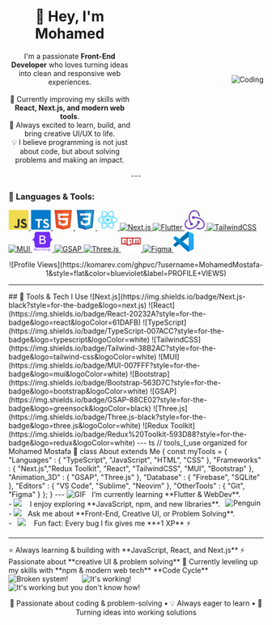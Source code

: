 <div align="center" width="50"> <!-- Main GIF --> <div style="display: flex; align-items: center; justify-content: space-between; gap: 20px;"> <!-- النص --> <div style="flex: 1;"> <h1>👋 Hey, I'm Mohamed</h1> <p> I'm a passionate <strong>Front-End Developer</strong> who loves turning ideas into clean and responsive web experiences. <br><br> 🌱 Currently improving my skills with <strong>React, Next.js, and modern web tools</strong>. <br> 🚀 Always excited to learn, build, and bring creative UI/UX to life. <br> 💡 I believe programming is not just about code, but about solving problems and making an impact. </p> </div> <!-- الصورة --> <div style="flex: 1; text-align: right;"> <img src="https://media.giphy.com/media/v1.Y2lkPTc5MGI3NjExdzZ4aDhoYTJvbWd6dm8yeDI4dm00NHgzc3IzNXQxaTFvbmtxNHhpciZlcD12MV9naWZzX3NlYXJjaCZjdD1n/2IudUHdI075HL02Pkk/giphy.gif" alt="Coding" width="80%"/> </div> </div> --- <h3 align="left">🚀 Languages & Tools:</h3> <p align="left"> <!-- Programming Languages --> <!-- Frontend --> <!-- Languages --> <a href="https://developer.mozilla.org/en-US/docs/Web/JavaScript" target="_blank"> <img src="https://raw.githubusercontent.com/devicons/devicon/master/icons/javascript/javascript-original.svg" alt="JavaScript" width="40" height="40"/> </a> <a href="https://www.typescriptlang.org/" target="_blank"> <img src="https://raw.githubusercontent.com/devicons/devicon/master/icons/typescript/typescript-original.svg" alt="TypeScript" width="40" height="40"/> </a> <a href="https://www.w3.org/html/" target="_blank"> <img src="https://raw.githubusercontent.com/devicons/devicon/master/icons/html5/html5-original.svg" alt="HTML5" width="40" height="40"/> </a> <a href="https://www.w3schools.com/css/" target="_blank"> <img src="https://raw.githubusercontent.com/devicons/devicon/master/icons/css3/css3-original.svg" alt="CSS3" width="40" height="40"/> </a> <!-- Frameworks & Libraries --> <a href="https://reactjs.org/" target="_blank"> <img src="https://raw.githubusercontent.com/devicons/devicon/master/icons/react/react-original.svg" alt="React" width="40" height="40"/> </a> <a href="https://nextjs.org/" target="_blank"> <img src="https://cdn.worldvectorlogo.com/logos/nextjs-2.svg" alt="Next.js" width="40" height="40"/> </a> <a href="https://flutter.dev" target="_blank"> <img src="https://www.vectorlogo.zone/logos/flutterio/flutterio-icon.svg" alt="Flutter" width="40" height="40"/> </a> <a href="https://redux-toolkit.js.org/" target="_blank"> <img src="https://raw.githubusercontent.com/devicons/devicon/master/icons/redux/redux-original.svg" alt="Redux Toolkit" width="40" height="40"/> </a> <a href="https://tailwindcss.com/" target="_blank"> <img src="https://www.vectorlogo.zone/logos/tailwindcss/tailwindcss-icon.svg" alt="TailwindCSS" width="40" height="40"/> </a> <a href="https://mui.com/" target="_blank"> <img src="https://cdn.worldvectorlogo.com/logos/material-ui-1.svg" alt="MUI" width="40" height="40"/> </a> <a href="https://getbootstrap.com/" target="_blank"> <img src="https://raw.githubusercontent.com/devicons/devicon/master/icons/bootstrap/bootstrap-plain-wordmark.svg" alt="Bootstrap" width="40" height="40"/> </a> <a href="https://greensock.com/gsap/" target="_blank"> <img src="https://cdn.worldvectorlogo.com/logos/gsap-greensock.svg" alt="GSAP" width="40" height="40"/> </a> <a href="https://threejs.org/" target="_blank"> <img src="https://raw.githubusercontent.com/mrdoob/three.js/dev/files/icon.svg" alt="Three.js" width="40" height="40"/> </a> <!-- Tools & Design --> <a href="https://www.npmjs.com/" target="_blank"> <img src="https://raw.githubusercontent.com/devicons/devicon/master/icons/npm/npm-original-wordmark.svg" alt="npm" width="40" height="40"/> </a> <a href="https://www.figma.com/" target="_blank"> <img src="https://www.vectorlogo.zone/logos/figma/figma-icon.svg" alt="Figma" width="40" height="40"/> </a> <a href="https://code.visualstudio.com/" target="_blank"> <img src="https://raw.githubusercontent.com/devicons/devicon/master/icons/vscode/vscode-original.svg" alt="VS Code" width="40" height="40"/> </a> <!-- Backend --> <!-- Databases --> <!-- DevOps & Tools --> <!-- Design & Tools --> </p> ![Profile Views](https://komarev.com/ghpvc/?username=MohamedMostafa-1&style=flat&color=blueviolet&label=PROFILE+VIEWS) </div> <hr/> ## 🚀 Tools & Tech I Use ![Next.js](https://img.shields.io/badge/Next.js-black?style=for-the-badge&logo=next.js) ![React](https://img.shields.io/badge/React-20232A?style=for-the-badge&logo=react&logoColor=61DAFB) ![TypeScript](https://img.shields.io/badge/TypeScript-007ACC?style=for-the-badge&logo=typescript&logoColor=white) ![TailwindCSS](https://img.shields.io/badge/Tailwind-38B2AC?style=for-the-badge&logo=tailwind-css&logoColor=white) ![MUI](https://img.shields.io/badge/MUI-007FFF?style=for-the-badge&logo=mui&logoColor=white) ![Bootstrap](https://img.shields.io/badge/Bootstrap-563D7C?style=for-the-badge&logo=bootstrap&logoColor=white) ![GSAP](https://img.shields.io/badge/GSAP-88CE02?style=for-the-badge&logo=greensock&logoColor=black) ![Three.js](https://img.shields.io/badge/Three.js-black?style=for-the-badge&logo=three.js&logoColor=white) ![Redux Toolkit](https://img.shields.io/badge/Redux%20Toolkit-593D88?style=for-the-badge&logo=redux&logoColor=white) ---
ts
// tools_I_use organized for Mohamed Mostafa 🚀
class About extends Me { 
  const myTools = {  
    "Languages" : { "TypeScript", "JavaScript", "HTML", "CSS" },
    "Frameworks" : { "Next.js","Redux Toolkit", "React", "TailwindCSS", "MUI", "Bootstrap" },
    "Animation_3D" : { "GSAP", "Three.js" },
    "Database" : { "Firebase", "SQLite" },
    "Editors" : { "VS Code", "Sublime", "Neovim" },
    "OtherTools" : { "Git", "Figma" }
  };
}
--- <img alt="GIF" src="https://github.com/SP-XD/SP-XD/blob/main/images/Developer.gif" width="25" /> &nbsp; I’m currently learning **Flutter & WebDev**. <img align="right" src="https://raw.githubusercontent.com/Tarikul-Islam-Anik/Animated-Fluent-Emojis/master/Emojis/Animals/Penguin.png" alt="Penguin" width="15%" /><br> <!-- - <img alt="GIF" src="https://github.com/SP-XD/SP-XD/blob/main/images/Developer.gif" width="25" /> &nbsp; I’m currently learning **React, Next.js & Web Development**. <img align="right" src="https://cdn.jsdelivr.net/gh/twitter/twemoji@14.0.2/assets/svg/1f680.svg" alt="Rocket" width="15%" /><br> --> - <img src="https://github.com/SP-XD/SP-XD/blob/main/images/hyperkitty.gif?raw=true" width="20" />&nbsp;&nbsp;&nbsp; I enjoy exploring **JavaScript, npm, and new libraries**.<br> - <img src="https://github.com/SP-XD/SP-XD/blob/main/images/message.gif?raw=true" width="25" />&nbsp;&nbsp; Ask me about **Front-End, Creative UI, or Problem Solving**.<br> <!-- - <img src="https://github.com/SP-XD/SP-XD/blob/main/images/letterbox.gif?raw=true" width="25" /> &nbsp; Connect with me on Telegram: **[Taraki](https://t.me/yourusername)**<br> --> - &nbsp;&nbsp;<img src="https://github.com/SP-XD/SP-XD/blob/main/images/lightning.gif?raw=true" width="12" />&nbsp;&nbsp;&nbsp;&nbsp;Fun fact: Every bug I fix gives me **+1 XP** ⚡<br> <!--------------------- --- <div align="center" > <a href="https://github.com/Taraki"> <img src="https://raw.githubusercontent.com/SP-XD/profile-summary-cards/master/profile-summary-card-output/nord_dark/3-stats.svg" width="32.5%"> <img src="https://raw.githubusercontent.com/SP-XD/profile-summary-cards/master/profile-summary-card-output/nord_dark/1-repos-per-language.svg" width="32.5%"> <img src="https://raw.githubusercontent.com/SP-XD/profile-summary-cards/master/profile-summary-card-output/nord_dark/2-most-commit-language.svg" width="32.5%"> </a> <details> <summary>📊 More about my GitHub journey</summary> <img align="center" src="https://raw.githubusercontent.com/SP-XD/profile-summary-cards/master/profile-summary-card-output/nord_dark/0-profile-details.svg" > </details> -----------------------------------------------------------------------------------------------------------------------------------------------------------------------------> <hr></hr> ⭐ Always learning & building with **JavaScript, React, and Next.js** ⚡ Passionate about **creative UI & problem solving** 🚀 Currently leveling up my skills with **npm & modern web tech** **Code Cycle**<br> <!-- Passion & Problem-Solving Mindset --> <img src="https://raw.githubusercontent.com/Tarikul-Islam-Anik/Animated-Fluent-Emojis/master/Emojis/Smilies/Face%20with%20Spiral%20Eyes.png" width="10%" alt="Broken system!"/> &nbsp;&nbsp;&nbsp;&nbsp;&nbsp; <img src="https://raw.githubusercontent.com/Tarikul-Islam-Anik/Animated-Fluent-Emojis/master/Emojis/Smilies/Relieved%20Face.png" width="10%" alt="It's working!"/> &nbsp;&nbsp;&nbsp;&nbsp;&nbsp; <img src="https://raw.githubusercontent.com/Tarikul-Islam-Anik/Animated-Fluent-Emojis/master/Emojis/Smilies/Astonished%20Face.png" width="10%" alt="It's working but you don't know how!"/><br> <p align="center"> 🚀 Passionate about coding & problem-solving • 💡 Always eager to learn • 🔧 Turning ideas into working solutions </p> <!--img src="https://github.com/SP-XD/SP-XD/blob/main/images/this_page_is.gif?raw=true" width="40%"/--> </div>
